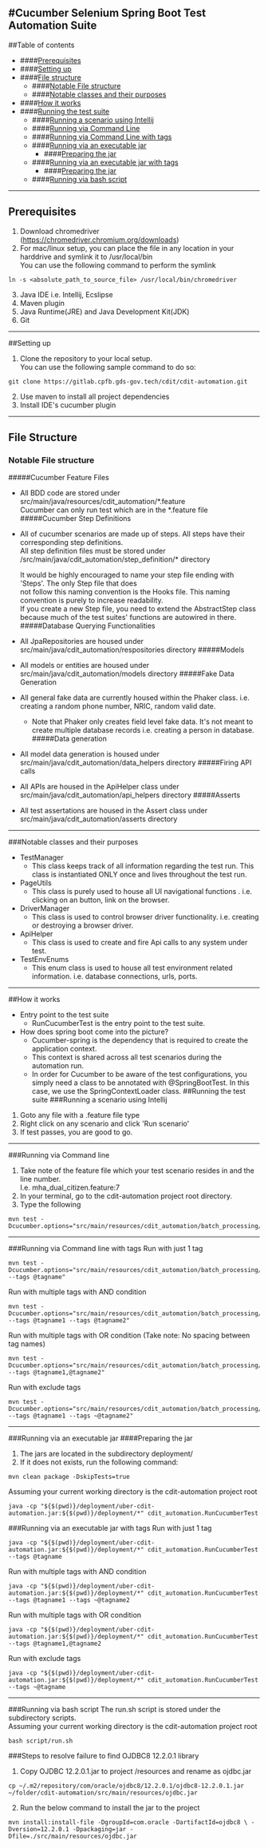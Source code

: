 #Cucumber Selenium Spring Boot Test Automation Suite
---
##Table of contents
- ####[Prerequisites](##rerequisite)  
- ####[Setting up](##how-to-setup)  
- ####[File structure](#file-structure)
    - ####[Notable File structure](#notable-file-structure)  
    - ####[Notable classes and their purposes](#notable-classes-and-their-purposes)
- ####[How it works](#how-it-works)
- ####[Running the test suite](#running-the-test-suite)
    - ####[Running a scenario using Intellij](#running-a-scenario-using-intellij)  
    - ####[Running via Command Line](#running-via-command-line)  
    - ####[Running via Command Line with tags](#running-via-command-line-with-tags)
    - ####[Running via an executable jar](#running-via-an-executable-jar)
        - ####[Preparing the jar](#preparing-the-jar)
    - ####[Running via an executable jar with tags](#running-via-an-executable-jar-with-tags)
        - ####[Preparing the jar](#preparing-the-jar)
    - ####[Running via bash script](#running-via-bash-script)

---
## Prerequisites
1. Download chromedriver (https://chromedriver.chromium.org/downloads)
2. For mac/linux setup, you can place the file in any location in your harddrive and symlink it to /usr/local/bin  
   You can use the following command to perform the symlink
```
ln -s <absolute_path_to_source_file> /usr/local/bin/chromedriver 
```
3. Java IDE i.e. Intellij, Ecslipse
4. Maven plugin
5. Java Runtime(JRE) and Java Development Kit(JDK)
6. Git
---
##Setting up
1. Clone the repository to your local setup.  
  You can use the following sample command to do so:
```
git clone https://gitlab.cpfb.gds-gov.tech/cdit/cdit-automation.git
```
2. Use maven to install all project dependencies
3. Install IDE's cucumber plugin
---
## File Structure
### Notable File structure
#####Cucumber Feature Files
* All BDD code are stored under src/main/java/resources/cdit_automation/*.feature  
  Cucumber can only run test which are in the *.feature file
#####Cucumber Step Definitions
* All of cucumber scenarios are made up of steps. All steps have their corresponding step definitions.  
  All step definition files must be stored under /src/main/java/cdit_automation/step_definition/* directory  

  It would be highly encouraged to name your step file ending with 'Steps'. The only Step file that does  
  not follow this naming convention is the Hooks file. This naming convention is purely to increase readability.  
  If you create a new Step file, you need to extend the AbstractStep class because much of the test suites' functions are autowired in there.
#####Database Querying Functionalities
* All JpaRepositories are housed under src/main/java/cdit_automation/respositories directory
#####Models
* All models or entities are housed under src/main/java/cdit_automation/models directory
#####Fake Data Generation
* All general fake data are currently housed within the Phaker class. i.e. creating a random phone number, NRIC, random valid date.
    * Note that Phaker only creates field level fake data. It's not meant to create multiple database records i.e. creating a person in database.
#####Data generation
* All model data generation is housed under src/main/java/cdit_automation/data_helpers directory
#####Firing API calls
* All APIs are housed in the ApiHelper class under src/main/java/cdit_automation/api_helpers directory
#####Asserts
* All test assertations are housed in the Assert class under src/main/java/cdit_automation/asserts directory  
---
###Notable classes and their purposes
* TestManager
    * This class keeps track of all information regarding the test run. This class is instantiated ONLY once and lives throughout the test run.
* PageUtils
    * This class is purely used to house all UI navigational functions . i.e. clicking on an button, link on the browser.
* DriverManager
    * This class is used to control browser driver functionality. i.e. creating or destroying a browser driver.
* ApiHelper
    * This class is used to create and fire Api calls to any system under test.
* TestEnvEnums
    * This enum class is used to house all test environment related information. i.e. database connections, urls, ports.
---
##How it works
* Entry point to the test suite
    * RunCucumberTest is the entry point to the test suite.
* How does spring boot come into the picture?
    * Cucumber-spring is the dependency that is required to create the application context.
    * This context is shared across all test scenarios during the automation run.
    * In order for Cucumber to be aware of the test configurations, you simply need a class to be annotated with @SpringBootTest. In this case, we use the SpringContextLoader class.
##Running the test suite
###Running a scenario using Intellij
1. Goto any file with a .feature file type
2. Right click on any scenario and click 'Run scenario'
3. If test passes, you are good to go.
---
###Running via Command line
1. Take note of the feature file which your test scenario resides in and the line number.  
   I.e. mha_dual_citizen.feature:7
2. In your terminal, go to the cdit-automation project root directory.
3. Type the following
```
mvn test -Dcucumber.options="src/main/resources/cdit_automation/batch_processing/mha/mha_dual_citizen.feature:7"
```
---
###Running via Command line with tags
Run with just 1 tag
```
mvn test -Dcucumber.options="src/main/resources/cdit_automation/batch_processing/mha/mha_dual_citizen.feature:7 --tags @tagname"
```
Run with multiple tags with AND condition
```
mvn test -Dcucumber.options="src/main/resources/cdit_automation/batch_processing/mha/mha_dual_citizen.feature:7 --tags @tagname1 --tags @tagname2"
```
Run with multiple tags with OR condition (Take note: No spacing between tag names)
```
mvn test -Dcucumber.options="src/main/resources/cdit_automation/batch_processing/mha/mha_dual_citizen.feature:7 --tags @tagname1,@tagname2"
```
Run with exclude tags
```
mvn test -Dcucumber.options="src/main/resources/cdit_automation/batch_processing/mha/mha_dual_citizen.feature:7 --tags @tagname1 --tags ~@tagname2"
```
---
###Running via an executable jar
####Preparing the jar  
1. The jars are located in the subdirectory deployment/
2. If it does not exists, run the following command:
```
mvn clean package -DskipTests=true
```
Assuming your current working directory is the cdit-automation project root
```
java -cp "${$(pwd)}/deployment/uber-cdit-automation.jar:${$(pwd)}/deployment/*" cdit_automation.RunCucumberTest
```
###Running via an executable jar with tags
Run with just 1 tag
```
java -cp "${$(pwd)}/deployment/uber-cdit-automation.jar:${$(pwd)}/deployment/*" cdit_automation.RunCucumberTest --tags @tagname
```
Run with multiple tags with AND condition
```
java -cp "${$(pwd)}/deployment/uber-cdit-automation.jar:${$(pwd)}/deployment/*" cdit_automation.RunCucumberTest --tags @tagname1 --tags ~@tagname2
```
Run with multiple tags with OR condition
```
java -cp "${$(pwd)}/deployment/uber-cdit-automation.jar:${$(pwd)}/deployment/*" cdit_automation.RunCucumberTest --tags @tagname1,@tagname2
```
Run with exclude tags
```
java -cp "${$(pwd)}/deployment/uber-cdit-automation.jar:${$(pwd)}/deployment/*" cdit_automation.RunCucumberTest --tags ~@tagname
```
---
###Running via bash script
The run.sh script is stored under the subdirectory scripts.  
Assuming your current working directory is the cdit-automation project root
```
bash script/run.sh
```

###Steps to resolve failure to find OJDBC8 12.2.0.1 library
1.   Copy OJDBC 12.2.0.1.jar to project /resources and rename as ojdbc.jar
```
cp ~/.m2/repository/com/oracle/ojdbc8/12.2.0.1/ojdbc8-12.2.0.1.jar ~/folder/cdit-automation/src/main/resources/ojdbc.jar
```
2. Run the below command to install the jar to the project
```
mvn install:install-file -DgroupId=com.oracle -DartifactId=ojdbc8 \ -Dversion=12.2.0.1 -Dpackaging=jar -Dfile=./src/main/resources/ojdbc.jar
```